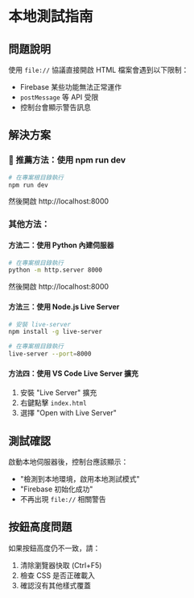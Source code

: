 # 本地測試指南

## 問題說明

使用 `file://` 協議直接開啟 HTML 檔案會遇到以下限制：

- Firebase 某些功能無法正常運作
- `postMessage` 等 API 受限
- 控制台會顯示警告訊息

## 解決方案

### 🎯 推薦方法：使用 npm run dev

```bash
# 在專案根目錄執行
npm run dev
```

然後開啟 http://localhost:8000

### 其他方法：

#### 方法二：使用 Python 內建伺服器

```bash
# 在專案根目錄執行
python -m http.server 8000
```

然後開啟 http://localhost:8000

#### 方法三：使用 Node.js Live Server

```bash
# 安裝 live-server
npm install -g live-server

# 在專案根目錄執行
live-server --port=8000
```

#### 方法四：使用 VS Code Live Server 擴充

1. 安裝 "Live Server" 擴充
2. 右鍵點擊 `index.html`
3. 選擇 "Open with Live Server"

## 測試確認

啟動本地伺服器後，控制台應該顯示：

- "檢測到本地環境，啟用本地測試模式"
- "Firebase 初始化成功"
- 不再出現 `file://` 相關警告

## 按鈕高度問題

如果按鈕高度仍不一致，請：

1. 清除瀏覽器快取 (Ctrl+F5)
2. 檢查 CSS 是否正確載入
3. 確認沒有其他樣式覆蓋
